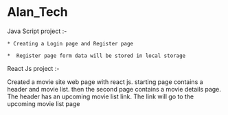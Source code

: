 # Alan_Tech

Java Script project :-
  
    * Creating a Login page and Register page
    
    *  Register page form data will be stored in local storage
    
React Js project :-

 Created a movie site web page with react js. starting page contains a header and movie list. then the second page contains a movie details page. The header has an upcoming movie list link. The link will go to the upcoming movie list page
